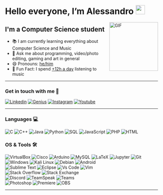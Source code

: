 # Hello everyone, I’m Alessandro <img width="30px" src="https://media.tenor.com/images/3b388fe03da271d2674faf85eb7c3fcd/tenor.gif" />

<img align="right" alt="GIF" height="160px" src="https://media.giphy.com/media/du3J3cXyzhj75IOgvA/giphy.gif" />

## I'm a Computer Science student
- 📚 I am currently learning everything about Computer Science and Music
- 💬 Ask me about programming, video/photo editing, gaming and art in general
- 😄 Pronouns: [he/him](https://www.mypronouns.org/he-him)
- 👾 Fun Fact: I spend [+12h a day](https://user-images.githubusercontent.com/57688261/157446686-4ce9d5da-0476-42a7-b53e-98be3e89c725.jpg)
listening to music

---

### Get in touch with me 📝
[![Linkedin](https://img.shields.io/badge/Linkedin-0A66C2?style=for-the-badge&logo=LinkedIn&logoColor=white)](https://www.linkedin.com/in/alessandropiergiovanni001/)
[![Genius](https://img.shields.io/badge/Genius-FFFF64?style=for-the-badge&logo=Genius&logoColor=black)](https://genius.com/piergyo)
[![Instagram](https://img.shields.io/badge/Instagram-E4405F?style=for-the-badge&logo=Instagram&logoColor=white)](https://www.instagram.com/piergyo/)
[![Youtube](https://img.shields.io/badge/Youtube-FF0000?style=for-the-badge&logo=Youtube&logoColor=white)](https://www.youtube.com/channel/UC3bpxV_soKsSlTcIhj8PzvA)

---

### Languages 💻
![C](https://img.shields.io/badge/c-%2300599C.svg?style=for-the-badge&logo=c&logoColor=white)
![C++](https://img.shields.io/badge/C%2B%2B-00599C?style=for-the-badge&logo=c%2B%2B&logoColor=white)
![Java](https://img.shields.io/badge/java-%23ED8B00.svg?style=for-the-badge&logo=java&logoColor=black)
![Python](https://img.shields.io/badge/python-3670A0?style=for-the-badge&logo=python&logoColor=ffdd54)
![SQL](https://img.shields.io/badge/sql-003B57?style=for-the-badge&logo=sqlite&logoColor=white)
![JavaScript](https://img.shields.io/badge/JavaScript-F7DF1E?style=for-the-badge&logo=JavaScript&logoColor=black)
![PHP](https://img.shields.io/badge/PHP-777BB4?style=for-the-badge&logo=php&logoColor=white)
![HTML](https://img.shields.io/badge/HTML5-E34F26?style=for-the-badge&logo=html5&logoColor=white)

### OS & Tools 🛠
![VirtualBox](https://img.shields.io/badge/VirtualBox-183A61?style=for-the-badge&logo=VirtualBox&logoColor=white)
![Cisco](https://img.shields.io/badge/Cisco-1BA0D7?style=for-the-badge&logo=Cisco&logoColor=white)
![Arduino](https://img.shields.io/badge/Arduino-00979D?style=for-the-badge&logo=Arduino&logoColor=white)
![MySQL](https://img.shields.io/badge/MySQL-4479A1?style=for-the-badge&logo=MySQL&logoColor=white)
![LaTeX](https://img.shields.io/badge/latex-%23008080.svg?style=for-the-badge&logo=latex&logoColor=white)
![Jupyter](https://img.shields.io/badge/jupyter-F37626.svg?style=for-the-badge&logo=jupyter&logoColor=white)
![Git](https://img.shields.io/badge/git-%23F05033.svg?style=for-the-badge&logo=git&logoColor=white)
<br>
![Windows](https://img.shields.io/badge/Windows-0078D6?style=for-the-badge&logo=windows&logoColor=white)
![Kali Linux](https://img.shields.io/badge/Kali_Linux-557C94?style=for-the-badge&logo=kali-linux&logoColor=white) 
![Debian](https://img.shields.io/badge/Debian-A81D33?style=for-the-badge&logo=Debian&logoColor=white)
![Android](https://img.shields.io/badge/Android-3DDC84?style=for-the-badge&logo=Android&logoColor=white)
<br>
![Sublime Text](https://img.shields.io/badge/Sublime%20Text-FF9800?style=for-the-badge&logo=SublimeText&logoColor=white)
![Eclipse](https://img.shields.io/badge/Eclipse-2C2255?style=for-the-badge&logo=Eclipse%20IDE&logoColor=white)
![Vs Code](https://img.shields.io/badge/VS%20Code-007ACC?style=for-the-badge&logo=Visual%20Studio%20Code&logoColor=white)
![Vim](https://img.shields.io/badge/Vim-019733?style=for-the-badge&logo=Vim&logoColor=white)
<br>
![Stack Overflow](https://img.shields.io/badge/Stack%20Overflow-F58025?style=for-the-badge&logo=StackOverflow&logoColor=white)
![Stack Exchange](https://img.shields.io/badge/Stack%20Exchange-1E5397?style=for-the-badge&logo=Stack%20Exchange&logoColor=white)
<br>
![Discord](https://img.shields.io/badge/Discord-5865F2?style=for-the-badge&logo=Discord&logoColor=white)
![TeamSpeak](https://img.shields.io/badge/TeamSpeak-2580C3?style=for-the-badge&logo=TeamSpeak&logoColor=white)
![Teams](https://img.shields.io/badge/Teams-6264A7?style=for-the-badge&logo=Microsoft%20Teams&logoColor=white) 
<br>
![Photoshop](https://img.shields.io/badge/Photoshop-31A8FF?style=for-the-badge&logo=Adobe%20Photoshop&logoColor=white)
![Premiere](https://img.shields.io/badge/Premiere-ab16e0?style=for-the-badge&logo=Adobe%20Premiere%20Pro&logoColor=white)
![OBS](https://img.shields.io/badge/OBS-302E31?style=for-the-badge&logo=OBS%20Studio&logoColor=white)

---

